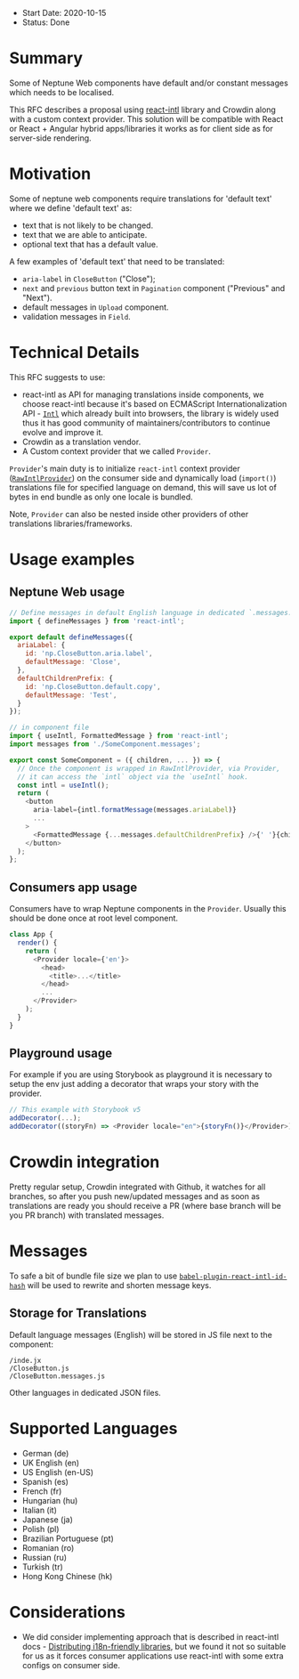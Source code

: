 - Start Date: 2020-10-15
- Status: Done

# Summary

Some of Neptune Web components have default and/or constant messages which needs to be localised.

This RFC describes a proposal using [react-intl](https://formatjs.io/docs/react-intl) library and Crowdin along with a custom context provider. This solution will be compatible with React or React + Angular hybrid apps/libraries it works as for client side as for server-side rendering.

# Motivation

Some of neptune web components require translations for 'default text' where we define 'default text' as:
 - text that is not likely to be changed.
 - text that we are able to anticipate.
 - optional text that has a default value.

A few examples of 'default text' that need to be translated:
- `aria-label` in `CloseButton` ("Close");
- `next` and `previous` button text in  `Pagination` component ("Previous" and "Next").
- default messages in `Upload` component.
- validation messages in `Field`.

# Technical Details

This RFC suggests to use:
- react-intl as API for managing translations inside components, we choose react-intl because it's based on ECMAScript Internationalization API - [`Intl`](https://developer.mozilla.org/en-US/docs/Web/JavaScript/Reference/Global_Objects/Intl) which already built into browsers, the library is widely used thus it has good community of maintainers/contributors to continue evolve and improve it.
- Crowdin as a translation vendor.
- A Custom context provider that we called `Provider`.

`Provider`'s main duty is to initialize `react-intl` context provider ([`RawIntlProvider`](https://formatjs.io/docs/react-intl/components/#rawintlprovider)) on the consumer side and dynamically load (`import()`) translations file for specified language on demand, this will save us lot of bytes in end bundle as only one locale is bundled.

Note, `Provider` can also be nested inside other providers of other translations libraries/frameworks.

# Usage examples

## Neptune Web usage

```js
// Define messages in default English language in dedicated `.messages.js` file next to the component
import { defineMessages } from 'react-intl';

export default defineMessages({
  ariaLabel: {
    id: 'np.CloseButton.aria.label',
    defaultMessage: 'Close',
  },
  defaultChildrenPrefix: {
    id: 'np.CloseButton.default.copy',
    defaultMessage: 'Test',
  }
});

// in component file
import { useIntl, FormattedMessage } from 'react-intl';
import messages from './SomeComponent.messages';

export const SomeComponent = ({ children, ... }) => {
  // Once the component is wrapped in RawIntlProvider, via Provider,
  // it can access the `intl` object via the `useIntl` hook.
  const intl = useIntl();
  return (
    <button
      aria-label={intl.formatMessage(messages.ariaLabel)}
      ...
    >
      <FormattedMessage {...messages.defaultChildrenPrefix} />{' '}{children}
    </button>
  );
};
```

## Consumers app usage

Consumers have to wrap Neptune components in the `Provider`. Usually this should be done once at root level component.

```js
class App {
  render() {
    return (
      <Provider locale={'en'}>
        <head>
          <title>...</title>
        </head>
        ...
      </Provider>
    );
  }
}
```

## Playground usage

For example if you are using Storybook as playground it is necessary to setup the env just adding a decorator that wraps your story with the provider.

```js
// This example with Storybook v5
addDecorator(...);
addDecorator((storyFn) => <Provider locale="en">{storyFn()}</Provider>);
```

# Crowdin integration

Pretty regular setup, Crowdin integrated with Github, it watches for all branches,
so after you push new/updated messages and as soon as translations are ready you should receive a PR (where base branch will be you PR branch) with translated messages.

# Messages

To safe a bit of bundle file size we plan to use [`babel-plugin-react-intl-id-hash`](https://www.npmjs.com/package/babel-plugin-react-intl-id-hash) will be used to rewrite and shorten message keys.

## Storage for Translations

Default language messages (English) will be stored in JS file next to the component:

```
/inde.jx
/CloseButton.js
/CloseButton.messages.js
```

Other languages in dedicated JSON files.

# Supported Languages

- German (de)
- UK English (en)
- US English (en-US)
- Spanish (es)
- French (fr)
- Hungarian (hu)
- Italian (it)
- Japanese (ja)
- Polish (pl)
- Brazilian Portuguese (pt)
- Romanian (ro)
- Russian (ru)
- Turkish (tr)
- Hong Kong Chinese (hk)

# Considerations

- We did consider implementing approach that is described in react-intl docs - [Distributing i18n-friendly libraries](https://formatjs.io/docs/guides/distribute-libraries/), but we found it not so suitable for us as it forces consumer applications use react-intl with some extra configs on consumer side.
